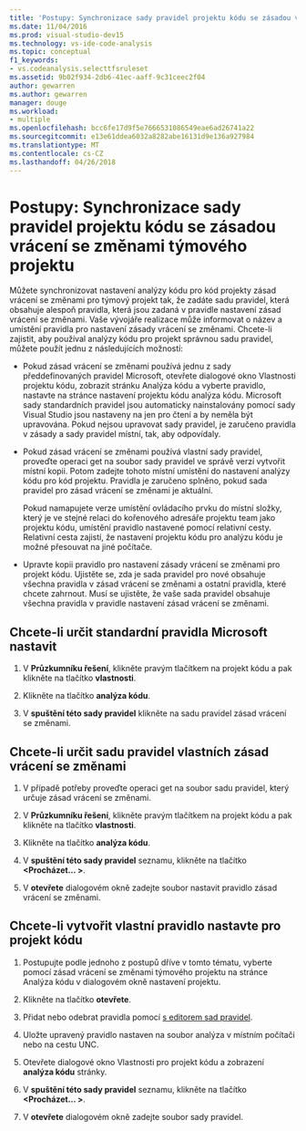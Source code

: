 ```yaml
---
title: 'Postupy: Synchronizace sady pravidel projektu kódu se zásadou vrácení se změnami týmového projektu'
ms.date: 11/04/2016
ms.prod: visual-studio-dev15
ms.technology: vs-ide-code-analysis
ms.topic: conceptual
f1_keywords:
- vs.codeanalysis.selecttfsruleset
ms.assetid: 9b02f934-2db6-41ec-aaff-9c31ceec2f04
author: gewarren
ms.author: gewarren
manager: douge
ms.workload:
- multiple
ms.openlocfilehash: bcc6fe17d9f5e7666531086549eae6ad26741a22
ms.sourcegitcommit: e13e61ddea6032a8282abe16131d9e136a927984
ms.translationtype: MT
ms.contentlocale: cs-CZ
ms.lasthandoff: 04/26/2018
---
```

# <a name="how-to-synchronize-code-project-rule-sets-with-team-project-check-in-policy"></a>Postupy: Synchronizace sady pravidel projektu kódu se zásadou vrácení se změnami týmového projektu

Můžete synchronizovat nastavení analýzy kódu pro kód projekty zásad vrácení se změnami pro týmový projekt tak, že zadáte sadu pravidel, která obsahuje alespoň pravidla, která jsou zadaná v pravidle nastavení zásad vrácení se změnami. Vaše vývojáře realizace může informovat o název a umístění pravidla pro nastavení zásady vrácení se změnami. Chcete-li zajistit, aby používal analýzy kódu pro projekt správnou sadu pravidel, můžete použít jednu z následujících možností:

-   Pokud zásad vrácení se změnami používá jednu z sady předdefinovaných pravidel Microsoft, otevřete dialogové okno Vlastnosti projektu kódu, zobrazit stránku Analýza kódu a vyberte pravidlo, nastavte na stránce nastavení projektu kódu analýza kódu. Microsoft sady standardních pravidel jsou automaticky nainstalovány pomocí sady Visual Studio jsou nastaveny na jen pro čtení a by neměla být upravována. Pokud nejsou upravovat sady pravidel, je zaručeno pravidla v zásady a sady pravidel místní, tak, aby odpovídaly.

-   Pokud zásad vrácení se změnami používá vlastní sady pravidel, proveďte operaci get na soubor sady pravidel ve správě verzí vytvořit místní kopii. Potom zadejte tohoto místní umístění do nastavení analýzy kódu pro kód projektu. Pravidla je zaručeno splněno, pokud sada pravidel pro zásad vrácení se změnami je aktuální.

     Pokud namapujete verze umístění ovládacího prvku do místní složky, který je ve stejné relaci do kořenového adresáře projektu team jako projektu kódu, umístění pravidlo nastavené pomocí relativní cesty. Relativní cesta zajistí, že nastavení projektu kódu pro analýzu kódu je možné přesouvat na jiné počítače.

-   Upravte kopii pravidlo pro nastavení zásady vrácení se změnami pro projekt kódu. Ujistěte se, zda je sada pravidel pro nové obsahuje všechna pravidla v zásad vrácení se změnami a ostatní pravidla, které chcete zahrnout. Musí se ujistěte, že vaše sada pravidel obsahuje všechna pravidla v pravidle nastavení zásad vrácení se změnami.

## <a name="to-specify-a-microsoft-standard-rule-set"></a>Chcete-li určit standardní pravidla Microsoft nastavit

1.  V **Průzkumníku řešení**, klikněte pravým tlačítkem na projekt kódu a pak klikněte na tlačítko **vlastnosti**.

2.  Klikněte na tlačítko **analýza kódu**.

3.  V **spuštění této sady pravidel** klikněte na sadu pravidel zásad vrácení se změnami.

## <a name="to-specify-a-custom-check-in-policy-rule-set"></a>Chcete-li určit sadu pravidel vlastních zásad vrácení se změnami

1.  V případě potřeby proveďte operaci get na soubor sadu pravidel, který určuje zásad vrácení se změnami.

2.  V **Průzkumníku řešení**, klikněte pravým tlačítkem na projekt kódu a pak klikněte na tlačítko **vlastnosti**.

3.  Klikněte na tlačítko **analýza kódu**.

4.  V **spuštění této sady pravidel** seznamu, klikněte na tlačítko  **\<Procházet... >**.

5.  V **otevřete** dialogovém okně zadejte soubor nastavit pravidlo zásad vrácení se změnami.

## <a name="to-create-a-custom-rule-set-for-a-code-project"></a>Chcete-li vytvořit vlastní pravidlo nastavte pro projekt kódu

1.  Postupujte podle jednoho z postupů dříve v tomto tématu, vyberte pomocí zásad vrácení se změnami týmového projektu na stránce Analýza kódu v dialogovém okně nastavení projektu.

2.  Klikněte na tlačítko **otevřete**.

3.  Přidat nebo odebrat pravidla pomocí [s editorem sad pravidel](../code-quality/working-in-the-code-analysis-rule-set-editor.md).

4.  Uložte upravený pravidlo nastaven na soubor analýza v místním počítači nebo na cestu UNC.

5.  Otevřete dialogové okno Vlastnosti pro projekt kódu a zobrazení **analýza kódu** stránky.

6.  V **spuštění této sady pravidel** seznamu, klikněte na tlačítko  **\<Procházet... >**.

7.  V **otevřete** dialogovém okně zadejte soubor sady pravidel.